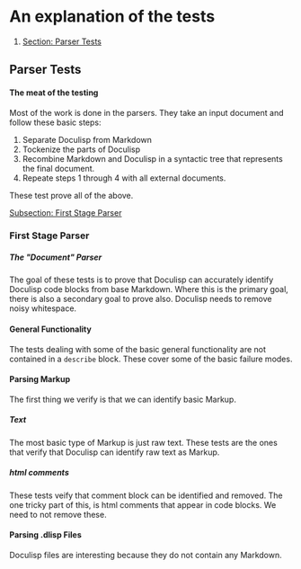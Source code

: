 <!-- Generated Document do not edit! -->

# An explanation of the tests #

1. [Section: Parser Tests](#parser_tests)

## Parser Tests ##

#### The meat of the testing ####

Most of the work is done in the parsers. They take an input document and follow these basic steps:

1. Separate Doculisp from Markdown
2. Tockenize the parts of Doculisp
3. Recombine Markdown and Doculisp in a syntactic tree that represents the final document.
4. Repeate steps 1 through 4 with all external documents.

These test prove all of the above.

[Subsection: First Stage Parser](#first_stage_parser)

### First Stage Parser ###

##### The "Document" Parser #####

The goal of these tests is to prove that Doculisp can accurately identify Doculisp code blocks from base Markdown. Where this is the primary goal, there is also a secondary goal to prove also. Doculisp needs to remove noisy whitespace. 

#### General Functionality ####

The tests dealing with some of the basic general functionality are not contained in a `describe` block. These cover some of the basic failure modes.

#### Parsing Markup ####

The first thing we verify is that we can identify basic Markup.

##### Text #####

The most basic type of Markup is just raw text. These tests are the ones that verify that Doculisp can identify raw text as Markup.

##### html comments #####

These tests veify that comment block can be identified and removed. The one tricky part of this, is html comments that appear in code blocks. We need to not remove these.

#### Parsing .dlisp Files ####

Doculisp files are interesting because they do not contain any Markdown.

<!-- Generated Document do not edit! -->

